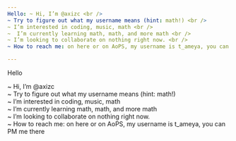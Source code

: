 ```yaml
---
Hello: ~ Hi, I’m @axizc <br />
~ Try to figure out what my username means (hint: math!) <br />
~ I’m interested in coding, music, math <br />
~  I’m currently learning math, math, and more math <br />
~ I’m looking to collaborate on nothing right now. <br />
~ How to reach me: on here or on AoPS, my username is t_ameya, you can PM me there <br />

---
```

Hello

~ Hi, I’m @axizc <br />
~ Try to figure out what my username means (hint: math!) <br />
~ I’m interested in coding, music, math <br />
~  I’m currently learning math, math, and more math <br />
~ I’m looking to collaborate on nothing right now. <br />
~ How to reach me: on here or on AoPS, my username is t_ameya, you can PM me there <br />

<!---
axizc/axizc is a ✨ special ✨ repository because its `README.md` (this file) appears on your GitHub profile.
You can click the Preview link to take a look at your changes.
--->
